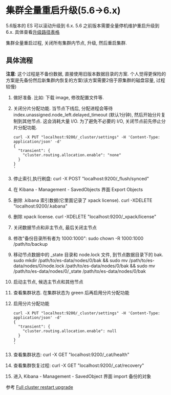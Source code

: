 # 集群全量重启升级(5.6->6.x)

5.6版本的 ES 可以滚动升级到 6.x. 5.6 之前版本需要全量停机维护重启升级到 6.x. 具体查看[升级路径表格](https://www.elastic.co/guide/en/elasticsearch/reference/current/setup-upgrade.html#upgrade-paths)

集群全量重启过程, 关闭所有集群内节点, 升级, 然后重启集群.

## 具体流程

**注意**: 这个过程是不备份数据, 直接使用旧版本数据目录的方案. 个人觉得更保险的方案是先备份然后新集群内恢复的方案(该方案需要2倍于原集群的磁盘容量, 过程较慢)

1. 做好准备. 比如: 下载 image, 修改配置文件等.
2. 关闭分片分配功能. 当节点下线后, 分配进程会等待 index.unassigned.node_left.delayed_timeout (默认1分钟), 然后开始分片复制到其他节点. 这会消耗大量 I/O. 为了避免不必要的 I/O, 关闭节点前先停止分片分配功能.

    ```shell
    curl -X PUT "localhost:9200/_cluster/settings" -H 'Content-Type: application/json' -d'
    {
      "transient": {
        "cluster.routing.allocation.enable": "none"
      }
    }
    '
    ```

3. 停止索引,执行刷盘: curl -X POST "localhost:9200/_flush/synced"
4. 在 Kibana - Management - SavedObjects 界面 Export Objects
5. 删除 .kibana 索引数据(它里面记录了 xpack license). curl -XDELETE "localhost:9200/.kabana"
6. 删除 xpack license. curl -XDELETE "localhost:9200/_xpack/license"
7. 关闭数据节点和非主节点, 最后关闭主节点
8. 修改"备份目录所有者为 1000:1000": sudo chown -R 1000:1000 /path/to/backup
9. 移动节点数据中的 _state 目录和 node.lock 文件, 到节点数据目录下的 bak. sudo mkdir /path/to/es-data/nodes/0/bak && sudo mv /path/to/es-data/nodes/0/node.lock /path/to/es-data/nodes/0/bak && sudo mv /path/to/es-data/nodes/0/_state /path/to/es-data/nodes/0/bak
10. 启动主节点, 候选主节点和其他节点
11. 查看集群状态. 在集群状态为 green 后再启用分片分配功能
12. 启用分片分配功能

    ```shell
    curl -X PUT "localhost:9200/_cluster/settings" -H 'Content-Type: application/json' -d'
    {
      "transient": {
        "cluster.routing.allocation.enable": null
      }
    }
    '
    ```

13. 查看集群状态: curl -X GET "localhost:9200/_cat/health"
14. 查看集群恢复过程: curl -X GET "localhost:9200/_cat/recovery"
15. 进入 Kibana - Management - SavedObject 界面 import 备份的对象

参考 [Full cluster restart upgrade](https://www.elastic.co/guide/en/elasticsearch/reference/current/restart-upgrade.html)
